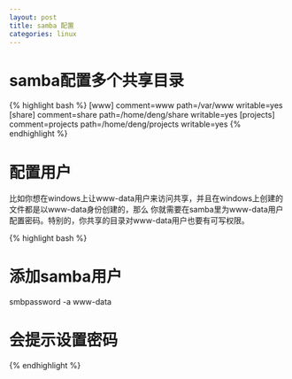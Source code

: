 ```yaml
---
layout: post
title: samba 配置
categories: linux
---
```


# samba配置多个共享目录

{% highlight bash %}
[www]
    comment=www
    path=/var/www
    writable=yes
[share]
    comment=share
    path=/home/deng/share
    writable=yes
[projects]
    comment=projects
    path=/home/deng/projects
    writable=yes
{% endhighlight %}


# 配置用户

比如你想在windows上让www-data用户来访问共享，并且在windows上创建的文件都是以www-data身份创建的，那么
你就需要在samba里为www-data用户配置密码。特别的，你共享的目录对www-data用户也要有可写权限。  

{% highlight bash %}
# 添加samba用户
smbpassword -a www-data
# 会提示设置密码
{% endhighlight %}

